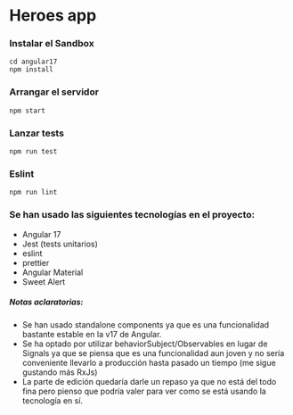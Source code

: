 # Heroes app

### Instalar el Sandbox

```
cd angular17
npm install
```

### Arrangar el servidor

```
npm start
```

### Lanzar tests

```
npm run test
```

### Eslint

```
npm run lint
```

### Se han usado las siguientes tecnologías en el proyecto:

- Angular 17
- Jest (tests unitarios)
- eslint
- prettier
- Angular Material
- Sweet Alert

##### Notas aclaratorias:
- Se han usado standalone components ya que es una funcionalidad bastante estable en la v17 de Angular.
- Se ha optado por utilizar behaviorSubject/Observables en lugar de Signals ya que se piensa que es una funcionalidad aun joven y no sería conveniente llevarlo a producción hasta pasado un tiempo (me sigue gustando más RxJs)
- La parte de edición quedaría darle un repaso ya que no está del todo fina pero pienso que podría valer para ver como se está usando la tecnología en sí.